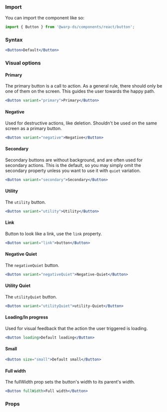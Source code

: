 ### Import

You can import the component like so:
```js
import { Button } from '@warp-ds/components/react/button';
```

### Syntax

```jsx example
<Button>Default</Button>
```

### Visual options

#### Primary

The primary button is a call to action. As a general rule, there should only be
one of them on the screen. This guides the user towards the happy path.

```jsx example
<Button variant="primary">Primary</Button>
```

#### Negative

Used for destructive actions, like deletion. Shouldn't be used on the same
screen as a primary button.

```jsx example
<Button variant="negative">Negative</Button>
```

#### Secondary

Secondary buttons are without background, and are often used for secondary actions.
This is the default, so you may simply omit the secondary property unless you want to use it with `quiet` variation.

```jsx example
<Button variant="secondary">Secondary</Button>
```

#### Utility
The `utility` button.

```jsx example
<Button variant="utility">Utility</Button>
```

#### Link
Button to look like a link, use the `link` property.

```jsx example
<Button variant="link">button</Button>
```

#### Negative Quiet
The `negativeQuiet` button.

```jsx example
<Button variant="negativeQuiet">Negative-Quiet</Button>
```

#### Utility Quiet
The `utilityQuiet` button.

```jsx example
<Button variant="utilityQuiet">utility-Quiet</Button>
```


#### Loading/In progress

Used for visual feedback that the action the user triggered is loading.

```jsx example
<Button loading>Default loading</Button>
```

#### Small

```jsx example
<Button size="small">Default small</Button>
```

#### Full width
The fullWidth prop sets the button's width to its parent's width.

```jsx example
<Button fullWidth>Full width</Button>
```

### Props

<api-table type=react component="ButtonBeta" />